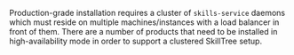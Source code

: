 Production-grade installation requires a cluster of ``skills-service`` daemons which must reside on multiple machines/instances with a load balancer in front of them.
There are a number of products that need to be installed in high-availability mode in order to support a clustered SkillTree setup. 
